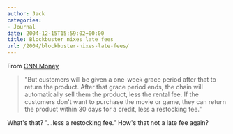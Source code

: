 ```yaml
---
author: Jack
categories:
- Journal
date: 2004-12-15T15:59:02+00:00
title: Blockbuster nixes late fees
url: /2004/blockbuster-nixes-late-fees/
---
```


From [CNN Money][1]

> 
> 
> "But customers will be given a one-week grace period after that to return the product. After that grace period ends, the chain will automatically sell them the product, less the rental fee. If the customers don't want to purchase the movie or game, they can return the product within 30 days for a credit, less a restocking fee."
> 
> 

What's that? "&#8230;less a restocking fee." How's that not a late fee again?

 [1]: http://money.cnn.com/2004/12/14/news/midcaps/blockbuster_latefees/